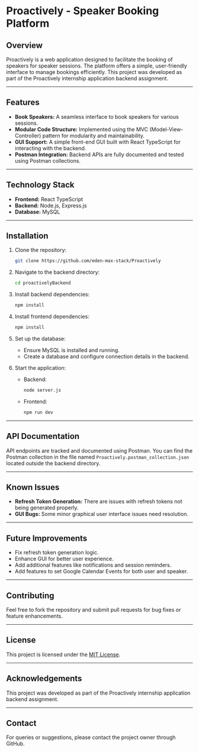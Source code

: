 # Proactively - Speaker Booking Platform

## Overview

Proactively is a web application designed to facilitate the booking of speakers for speaker sessions. The platform offers a simple, user-friendly interface to manage bookings efficiently. This project was developed as part of the Proactively internship application backend assignment.

---

## Features

- **Book Speakers:** A seamless interface to book speakers for various sessions.
- **Modular Code Structure:** Implemented using the MVC (Model-View-Controller) pattern for modularity and maintainability.
- **GUI Support:** A simple front-end GUI built with React TypeScript for interacting with the backend.
- **Postman Integration:** Backend APIs are fully documented and tested using Postman collections.

---

## Technology Stack

- **Frontend:** React TypeScript
- **Backend:** Node.js, Express.js
- **Database:** MySQL

---

## Installation

1. Clone the repository:

   ```bash
   git clone https://github.com/eden-max-stack/Proactively
   ```

2. Navigate to the backend directory:

   ```bash
   cd proactivelyBackend
   ```

3. Install backend dependencies:

   ```bash
   npm install
   ```

4. Install frontend dependencies:

   ```bash
   npm install
   ```

5. Set up the database:

   - Ensure MySQL is installed and running.
   - Create a database and configure connection details in the backend.

6. Start the application:
   - Backend:
     ```bash
     node server.js
     ```
   - Frontend:
     ```bash
     npm run dev
     ```

---

## API Documentation

API endpoints are tracked and documented using Postman. You can find the Postman collection in the file named `Proactively.postman_collection.json` located outside the backend directory.

---

## Known Issues

- **Refresh Token Generation:** There are issues with refresh tokens not being generated properly.
- **GUI Bugs:** Some minor graphical user interface issues need resolution.

---

## Future Improvements

- Fix refresh token generation logic.
- Enhance GUI for better user experience.
- Add additional features like notifications and session reminders.
- Add features to set Google Calendar Events for both user and speaker.

---

## Contributing

Feel free to fork the repository and submit pull requests for bug fixes or feature enhancements.

---

## License

This project is licensed under the [MIT License](LICENSE).

---

## Acknowledgements

This project was developed as part of the Proactively internship application backend assignment.

---

## Contact

For queries or suggestions, please contact the project owner through GitHub.
